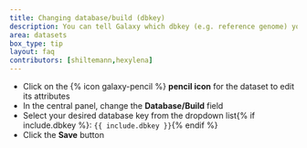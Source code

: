 ```yaml
---
title: Changing database/build (dbkey)
description: You can tell Galaxy which dbkey (e.g. reference genome) your dataset is associated with. This may be used by tools to automatically use the correct settings.
area: datasets
box_type: tip
layout: faq
contributors: [shiltemann,hexylena]
---
```


- Click on the {% icon galaxy-pencil %} **pencil icon** for the dataset to edit its attributes
- In the central panel, change the **Database/Build** field
- Select your desired database key from the dropdown list{% if include.dbkey %}: `{{ include.dbkey }}`{% endif %}
- Click the **Save** button
